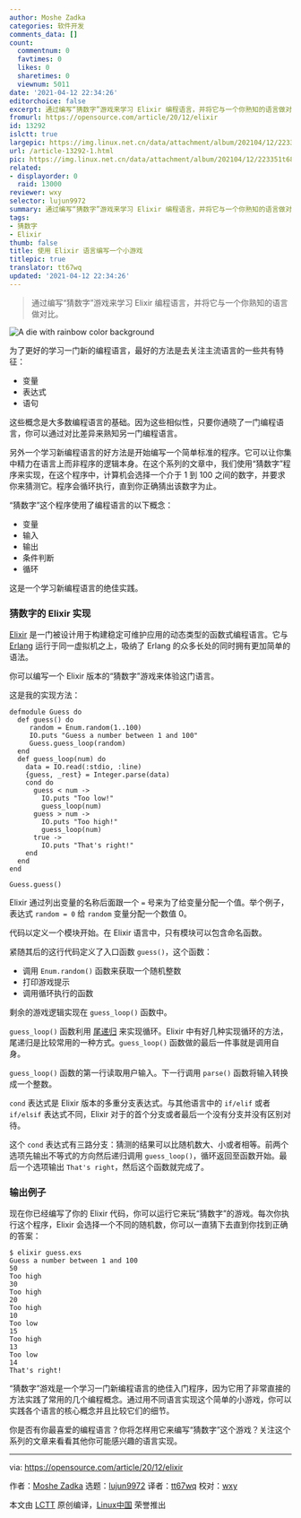 ```yaml
---
author: Moshe Zadka
categories: 软件开发
comments_data: []
count:
  commentnum: 0
  favtimes: 0
  likes: 0
  sharetimes: 0
  viewnum: 5011
date: '2021-04-12 22:34:26'
editorchoice: false
excerpt: 通过编写“猜数字”游戏来学习 Elixir 编程语言，并将它与一个你熟知的语言做对比。
fromurl: https://opensource.com/article/20/12/elixir
id: 13292
islctt: true
largepic: https://img.linux.net.cn/data/attachment/album/202104/12/223351t68886wmza1m9jnt.jpg
url: /article-13292-1.html
pic: https://img.linux.net.cn/data/attachment/album/202104/12/223351t68886wmza1m9jnt.jpg.thumb.jpg
related:
- displayorder: 0
  raid: 13000
reviewer: wxy
selector: lujun9972
summary: 通过编写“猜数字”游戏来学习 Elixir 编程语言，并将它与一个你熟知的语言做对比。
tags:
- 猜数字
- Elixir
thumb: false
title: 使用 Elixir 语言编写一个小游戏
titlepic: true
translator: tt67wq
updated: '2021-04-12 22:34:26'
---
```



> 
> 通过编写“猜数字”游戏来学习 Elixir 编程语言，并将它与一个你熟知的语言做对比。
> 
> 
> 


![](https://img.linux.net.cn/data/attachment/album/202104/12/223351t68886wmza1m9jnt.jpg "A die with rainbow color background")


为了更好的学习一门新的编程语言，最好的方法是去关注主流语言的一些共有特征：


* 变量
* 表达式
* 语句


这些概念是大多数编程语言的基础。因为这些相似性，只要你通晓了一门编程语言，你可以通过对比差异来熟知另一门编程语言。


另外一个学习新编程语言的好方法是开始编写一个简单标准的程序。它可以让你集中精力在语言上而非程序的逻辑本身。在这个系列的文章中，我们使用“猜数字”程序来实现，在这个程序中，计算机会选择一个介于 1 到 100 之间的数字，并要求你来猜测它。程序会循环执行，直到你正确猜出该数字为止。


“猜数字”这个程序使用了编程语言的以下概念：


* 变量
* 输入
* 输出
* 条件判断
* 循环


这是一个学习新编程语言的绝佳实践。


### 猜数字的 Elixir 实现


[Elixir](https://elixir-lang.org/) 是一门被设计用于构建稳定可维护应用的动态类型的函数式编程语言。它与 [Erlang](https://www.erlang.org/) 运行于同一虚拟机之上，吸纳了 Erlang 的众多长处的同时拥有更加简单的语法。


你可以编写一个 Elixir 版本的“猜数字”游戏来体验这门语言。


这是我的实现方法：



```
defmodule Guess do
  def guess() do
     random = Enum.random(1..100)
     IO.puts "Guess a number between 1 and 100"
     Guess.guess_loop(random)
  end
  def guess_loop(num) do
    data = IO.read(:stdio, :line)
    {guess, _rest} = Integer.parse(data)
    cond do
      guess < num ->
        IO.puts "Too low!"
        guess_loop(num)
      guess > num ->
        IO.puts "Too high!"
        guess_loop(num)
      true ->
        IO.puts "That's right!"
    end
  end
end

Guess.guess()

```

Elixir 通过列出变量的名称后面跟一个 `=` 号来为了给变量分配一个值。举个例子，表达式 `random = 0` 给 `random` 变量分配一个数值 0。


代码以定义一个模块开始。在 Elixir 语言中，只有模块可以包含命名函数。


紧随其后的这行代码定义了入口函数 `guess()`，这个函数：


* 调用 `Enum.random()` 函数来获取一个随机整数
* 打印游戏提示
* 调用循环执行的函数


剩余的游戏逻辑实现在 `guess_loop()` 函数中。


`guess_loop()` 函数利用 [尾递归](https://en.wikipedia.org/wiki/Tail_call) 来实现循环。Elixir 中有好几种实现循环的方法，尾递归是比较常用的一种方式。`guess_loop()` 函数做的最后一件事就是调用自身。


`guess_loop()` 函数的第一行读取用户输入。下一行调用 `parse()` 函数将输入转换成一个整数。


`cond` 表达式是 Elixir 版本的多重分支表达式。与其他语言中的 `if/elif` 或者 `if/elsif` 表达式不同，Elixir 对于的首个分支或者最后一个没有分支并没有区别对待。


这个 `cond` 表达式有三路分支：猜测的结果可以比随机数大、小或者相等。前两个选项先输出不等式的方向然后递归调用 `guess_loop()`，循环返回至函数开始。最后一个选项输出 `That's right`，然后这个函数就完成了。


### 输出例子


现在你已经编写了你的 Elixir 代码，你可以运行它来玩“猜数字”的游戏。每次你执行这个程序，Elixir 会选择一个不同的随机数，你可以一直猜下去直到你找到正确的答案：



```
$ elixir guess.exs
Guess a number between 1 and 100
50
Too high
30
Too high
20
Too high
10
Too low
15
Too high
13
Too low
14
That's right!

```

“猜数字”游戏是一个学习一门新编程语言的绝佳入门程序，因为它用了非常直接的方法实践了常用的几个编程概念。通过用不同语言实现这个简单的小游戏，你可以实践各个语言的核心概念并且比较它们的细节。


你是否有你最喜爱的编程语言？你将怎样用它来编写“猜数字”这个游戏？关注这个系列的文章来看看其他你可能感兴趣的语言实现。




---


via: <https://opensource.com/article/20/12/elixir>


作者：[Moshe Zadka](https://opensource.com/users/moshez) 选题：[lujun9972](https://github.com/lujun9972) 译者：[tt67wq](https://github.com/tt67wq) 校对：[wxy](https://github.com/wxy)


本文由 [LCTT](https://github.com/LCTT/TranslateProject) 原创编译，[Linux中国](https://linux.cn/) 荣誉推出